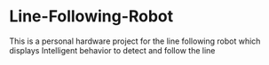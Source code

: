 # Line-Following-Robot
This is a personal hardware project for the line following robot which displays Intelligent behavior to detect and follow the line
